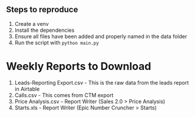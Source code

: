## Steps to reproduce

1. Create a venv
2. Install the dependencies
3. Ensure all files have been added and properly named in the data folder 
4. Run the script with `python main.py`

# Weekly Reports to Download

1) Leads-Reporting Export.csv - This is the raw data from the leads report in Airtable
2) Calls.csv - This comes from CTM export
3) Price Analysis.csv - Report Writer (Sales 2.0 > Price Analysis)
4) Starts.xls - Report Writer (Epic Number Cruncher > Starts)